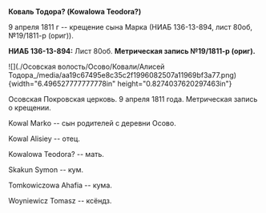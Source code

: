 **Коваль Тодора? (Kowalowa Teodora?)**

9 апреля 1811 г -- крещение сына Марка (НИАБ 136-13-894, лист 80об,
№19/1811-р (ориг)).

**НИАБ 136-13-894:** Лист 80об. **Метрическая запись №19/1811-р
(ориг).**

![](./Осовская волость/Осово/Ковали/Алисей Тодора_/media/aa19c67495e8c35c2f1996082507a11969bf3a77.png){width="6.496527777777778in"
height="0.8274037620297463in"}

Осовская Покровская церковь. 9 апреля 1811 года. Метрическая запись о
крещении.

Kowal Markо -- сын родителей с деревни Осовo.

Kowal Alisiey -- отец.

Kowalowa Teodora? -- мать.

Skakun Symon -- кум.

Tomkowiczowa Ahafia -- кума.

Woyniewicz Tomasz -- ксёндз.
